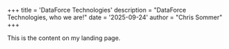 +++
title = 'DataForce Technologies'
description = "DataForce Technologies, who we are!"
date = '2025-09-24'
author = "Chris Sommer"
+++

This is the content on my landing page.

